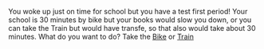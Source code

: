 You woke up just on time for school but you have a test first period!
Your school is 30 minutes by bike but your books would slow you down, or you can take the Train but would have transfe, so that also would take about 30 minutes.
What do you want to do? Take the [Bike](Biking.md) or [Train](Electrocution.md)